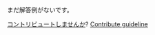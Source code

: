 
まだ解答例がないです。

[コントリビュートしませんか](https://github.com/BFEdev/BFE.dev-solutions/blob/main/react-quiz/event-handler_ja.md)?  [Contribute guideline](https://github.com/BFEdev/BFE.dev-solutions#how-to-contribute)
